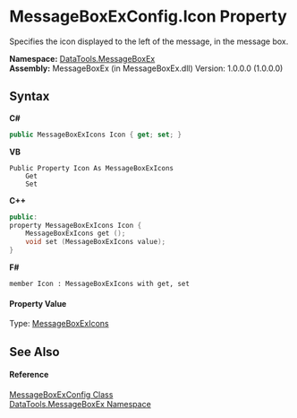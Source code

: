 # MessageBoxExConfig.Icon Property 
 

Specifies the icon displayed to the left of the message, in the message box.

**Namespace:**&nbsp;<a href="2e83881a-7861-f510-1d85-b20875f0dcb4">DataTools.MessageBoxEx</a><br />**Assembly:**&nbsp;MessageBoxEx (in MessageBoxEx.dll) Version: 1.0.0.0 (1.0.0.0)

## Syntax

**C#**<br />
``` C#
public MessageBoxExIcons Icon { get; set; }
```

**VB**<br />
``` VB
Public Property Icon As MessageBoxExIcons
	Get
	Set
```

**C++**<br />
``` C++
public:
property MessageBoxExIcons Icon {
	MessageBoxExIcons get ();
	void set (MessageBoxExIcons value);
}
```

**F#**<br />
``` F#
member Icon : MessageBoxExIcons with get, set

```


#### Property Value
Type: <a href="180a2dcf-1983-6418-ec6c-8dba82620fbf">MessageBoxExIcons</a>

## See Also


#### Reference
<a href="2f56be27-1561-f717-5087-e77eacd7a3d1">MessageBoxExConfig Class</a><br /><a href="2e83881a-7861-f510-1d85-b20875f0dcb4">DataTools.MessageBoxEx Namespace</a><br />